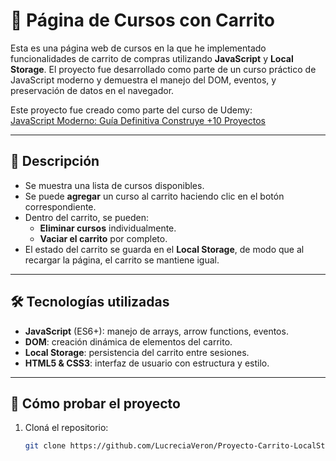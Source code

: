 # 🛒 Página de Cursos con Carrito

Esta es una página web de cursos en la que he implementado funcionalidades de carrito de compras utilizando **JavaScript** y **Local Storage**. El proyecto fue desarrollado como parte de un curso práctico de JavaScript moderno y demuestra el manejo del DOM, eventos, y preservación de datos en el navegador.

Este proyecto fue creado como parte del curso de Udemy:  
[JavaScript Moderno: Guía Definitiva Construye +10 Proyectos](https://www.udemy.com/course/javascript-moderno-guia-definitiva-construye-10-proyectos)

---

## 📌 Descripción

- Se muestra una lista de cursos disponibles.
- Se puede **agregar** un curso al carrito haciendo clic en el botón correspondiente.
- Dentro del carrito, se pueden:
  - **Eliminar cursos** individualmente.
  - **Vaciar el carrito** por completo.
- El estado del carrito se guarda en el **Local Storage**, de modo que al recargar la página, el carrito se mantiene igual.

---

## 🛠️ Tecnologías utilizadas

- **JavaScript** (ES6+): manejo de arrays, arrow functions, eventos.
- **DOM**: creación dinámica de elementos del carrito.
- **Local Storage**: persistencia del carrito entre sesiones.
- **HTML5 & CSS3**: interfaz de usuario con estructura y estilo.

---

## 🚀 Cómo probar el proyecto

1. Cloná el repositorio:
   ```bash
   git clone https://github.com/LucreciaVeron/Proyecto-Carrito-LocalStorage.git

